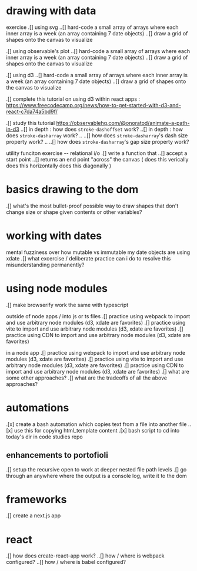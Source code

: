 # drawing with data

exercise
.[] using svg
..[] hard-code a small array of arrays where each inner array is a week (an array containing 7 date objects)
..[] draw a grid of shapes onto the canvas to visualize

.[] using observable's plot
..[] hard-code a small array of arrays where each inner array is a week (an array containing 7 date objects)
..[] draw a grid of shapes onto the canvas to visualize

.[] using d3
..[] hard-code a small array of arrays where each inner array is a week (an array containing 7 date objects)
..[] draw a grid of shapes onto the canvas to visualize

.[] complete this tutorial on using d3 within react apps : https://www.freecodecamp.org/news/how-to-get-started-with-d3-and-react-c7da74a5bd9f/

.[] study this tutorial https://observablehq.com/@onoratod/animate-a-path-in-d3
..[] in depth : how does `stroke-dashoffset` work?
..[] in depth : how does `stroke-dasharray` work?
.. ..[] how does `stroke-dasharray`'s dash size property work?
.. ..[] how does `stroke-dasharray`'s gap size property work?

utility funciton exercise -- relational i/o
.[] write a function that
..[] accept a start point
..[] returns an end point "across" the canvas
(
does this verically
does this horizontally
does this diagonally
)

# basics drawing to the dom

.[] what's the most bullet-proof possible way to draw shapes that don't change size or shape given contents or other variables?

# working with dates

mental fuzziness over how mutable vs immutable my date objects are using xdate
.[] what excercise / deliberate practice can i do to resolve this misunderstanding permanently?

# using node modules

.[] make browserify work the same with typescript

outside of node apps / into js or ts files
.[] practice using webpack to import and use arbitrary node modules (d3, xdate are favorites)
.[] practice using vite to import and use arbitrary node modules (d3, xdate are favorites)
.[] practice using CDN to import and use arbitrary node modules (d3, xdate are favorites)

in a node app
.[] practice using webpack to import and use arbitrary node modules (d3, xdate are favorites)
.[] practice using vite to import and use arbitrary node modules (d3, xdate are favorites)
.[] practice using CDN to import and use arbitrary node modules (d3, xdate are favorites)
.[] what are some other approaches?
.[] what are the tradeoffs of all the above approaches?

# automations

.[x] create a bash automation which copies text from a file into another file
..[x] use this for copying html_template content
.[x] bash script to cd into today's dir in code studies repo

## enhancements to portofioli

.[] setup the recursive open to work at deeper nested file path levels
.[] go through an anywhere where the output is a console log, write it to the dom

# frameworks

.[] create a next.js app

# react

.[] how does create-react-app work?
..[] how / where is webpack configured?
..[] how / where is babel configured?
